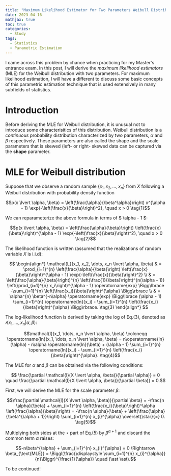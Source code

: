 ```yaml
---
title: "Maximum Likelihood Estimator for Two Parameters Weibull Distribution"
date: 2023-04-16
mathjax: true
toc: true
categories:
  - Study
tags:
  - Statistics
  - Parametric Estimation
---
```

I came across this problem by chance when practicing for my Master's entrance exam. In this post, I will derive the *maximum likelihood estimators* (MLE) for the Weibull distribution with two parameters. For maximum likelihood estimation, I will have a different to discuss some basic concepts of this parametric estimation technique that is used extensively in many subfields of statistics. 

# **Introduction**
Before deriving the MLE for Weibull distribution, it is unusual not to introduce some characterisitics of this distribution. Weibull distribution is a *continuous* probability distribution characterized by two parameters, $\alpha$ and $\beta$ respectively. These parameters are also called the shape and the scale parameters that is skewed (left- or right- skewed data can be captured via the **shape** parameter.


# MLE for Weibull distribution
Suppose that we observe a random sample $\lbrace x_1, x_2, \dots, x_{n} \rbrace$ from $X$ following a Weibull distribution with probability density function 

$$p(x \lvert \alpha, \beta) = \left(\frac{\alpha}{\beta^\alpha}\right) x^{\alpha - 1} \exp{-\left(\frac{x}{\beta}\right)^2}, \quad x > 0 \tag{1}$$

We can reparameterize the above formula in terms of $ \alpha - 1 $:

$$p(x \lvert \alpha, \beta) = \left(\frac{\alpha}{\beta}\right) \left(\frac{x}{\beta}\right)^{\alpha - 1} \exp{-\left(\frac{x}{\beta}\right)^2}, \quad x > 0 \tag{2}$$

The likelihood function is written (assumed that the realizations of random variable $X$ is i.i.d):

$$
\begin{align*}
\mathcal{L}(x_1, x_2, \dots, x_n \lvert \alpha, \beta) & = \prod_{i=1}^{n} \left(\frac{\alpha}{\beta}\right) \left(\frac{x}{\beta}\right)^{\alpha - 1} \exp{-\left(\frac{x}{\beta}\right)^2} \\
& = \left(\frac{\alpha}{\beta}\right)^{n} \left(\frac{1}{\beta}\right)^{n(\alpha - 1)} \left(\prod_{i=1}^{n} x_i\right)^{\alpha - 1} \operatorname{exp} \Bigg\lbrace -\sum_{i=1}^{n} \left(\frac{x_i}{\beta}\right)^{\alpha} \Bigg\rbrace \\
& = \alpha^{n} \beta^{-n\alpha} \operatorname{exp} \Bigg\lbrace (\alpha - 1) \sum_{i=1}^{n} \operatorname{ln}(x_i) - \sum_{i=1}^{n} \left(\frac{x_i}{\beta}\right)^{\alpha} \Bigg\rbrace. \tag{3}
\end{align*}
$$

The log-likelihood function is derived by taking the log of Eq.(3), denoted as $\mathcal{l}(x_1, \dots, x_n \lvert \alpha, \beta)$:

$$\mathcal{l}(x_1, \dots, x_n \lvert \alpha, \beta) \coloneqq \operatorname{ln}(x_1, \dots, x_n \lvert \alpha, \beta) = n\operatorname{ln}(\alpha) - n\alpha \operatorname{ln}(\beta) + (\alpha - 1) \sum_{i=1}^{n} \operatorname{ln}(x_i) - \sum_{i=1}^{n} \left(\frac{x_i}{\beta}\right)^{\alpha}. \tag{4}$$

The MLE for $\alpha$ and $\beta$ can be obtained via the following conditions:

$$ \frac{\partial \mathcal{l}(X \lvert \alpha, \beta)}{\partial \alpha)} = 0 \quad \frac{\partial \mathcal{l}(X \lvert \alpha, \beta)}{\partial \beta)} = 0.$$

First, we will derive the MLE for the scale parameter $\beta$:

$$\frac{\partial \mathcal{l}(X \lvert \alpha, \beta)}{\partial \beta} = -\frac{n \alpha}{\beta} + \sum_{i=1}^{n} \left(\frac{x_i}{\beta}\right)^\alpha \left(\frac{\alpha}{\beta}\right) = -\frac{n \alpha}{\beta} + \left(\frac{\alpha}{\beta^{\alpha + 1}}\right) \sum_{i=1}^{n} x_{i}^{\alpha} \overset{\star}{=} 0. \tag{5}$$

Multiplying both sides at the $\star$ part of Eq.(5) by $\beta^{\alpha + 1}$ and discard the common term $\alpha$ raises:

$$-n\beta^{\alpha} + \sum_{i=1}^{n} x_{i}^{\alpha} = 0 \Rightarrow \beta_{\text{MLE}} = \Biggl(\frac{\displaystyle \sum_{i=1}^{n} x_{i}^{\alpha}}{n}\Biggr)^{\frac{1}{\alpha}} \quad (\ast \ast).$$

To be continued!







